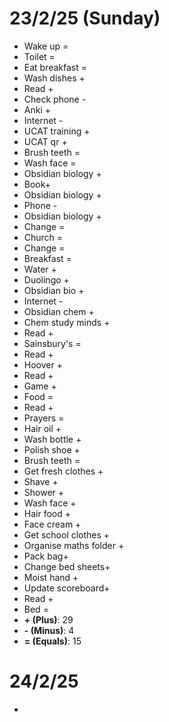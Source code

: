 # 23/2/25 (Sunday)
- Wake up =
- Toilet =
- Eat breakfast =
- Wash dishes +
- Read +
- Check phone -
- Anki +
- Internet -
- UCAT training +
- UCAT qr +
- Brush teeth =
- Wash face =
- Obsidian biology +
- Book+ 
- Obsidian biology +
- Phone -
- Obsidian biology +
- Change =
- Church =
- Change =
- Breakfast =
- Water +
- Duolingo +
- Obsidian bio +
- Internet -
- Obsidian chem +
- Chem study minds +
- Read +
- Sainsbury's =
- Read +
- Hoover +
- Read +
- Game +
- Food =
- Read +
- Prayers =
- Hair oil +
- Wash bottle +
- Polish shoe +
- Brush teeth =
- Get fresh clothes +
- Shave +
- Shower +
- Wash face +
- Hair food +
- Face cream +
- Get school clothes +
- Organise maths folder +
- Pack bag+
- Change bed sheets+
- Moist hand +
- Update scoreboard+
- Read +
- Bed =
- **+ (Plus)**: 29
- **- (Minus)**: 4
- **= (Equals)**: 15

# 24/2/25
+ 
